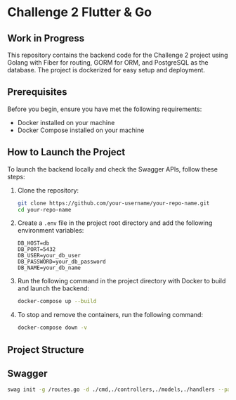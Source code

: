 # Challenge 2 Flutter & Go

## Work in Progress

This repository contains the backend code for the Challenge 2 project using Golang with Fiber for routing, GORM for ORM, and PostgreSQL as the database. The project is dockerized for easy setup and deployment.

## Prerequisites

Before you begin, ensure you have met the following requirements:
- Docker installed on your machine
- Docker Compose installed on your machine

## How to Launch the Project

To launch the backend locally and check the Swagger APIs, follow these steps:

1. Clone the repository:
    ```bash
    git clone https://github.com/your-username/your-repo-name.git
    cd your-repo-name
    ```

2. Create a `.env` file in the project root directory and add the following environment variables:
    ```plaintext
    DB_HOST=db
    DB_PORT=5432
    DB_USER=your_db_user
    DB_PASSWORD=your_db_password
    DB_NAME=your_db_name
    ```

3. Run the following command in the project directory with Docker to build and launch the backend:
    ```bash
    docker-compose up --build
    ```

4. To stop and remove the containers, run the following command:
    ```bash
    docker-compose down -v
    ```

## Project Structure


## Swagger 

```bash
swag init -g /routes.go -d ./cmd,./controllers,./models,./handlers --parseDependency --parseInternal 
```